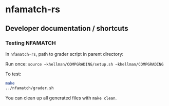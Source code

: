 # nfamatch-rs

## Developer documentation / shortcuts

### Testing NFAMATCH

In `nfamatch-rs`, path to grader script in parent directory:

Run once: `source ~khellman/COMPGRADING/setup.sh ~khellman/COMPGRADING`

To test:

```bash
make
../nfamatch/grader.sh
```

You can clean up all generated files with `make clean`.

